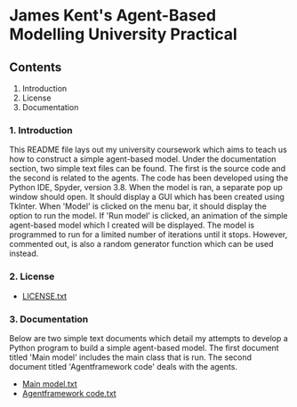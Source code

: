 # James Kent's Agent-Based Modelling University Practical
## Contents
1. Introduction
2. License
3. Documentation
### 1. Introduction
This README file lays out my university coursework which aims to teach us how to construct a simple agent-based model. Under the documentation section, two simple text files can be found. The first is the source code and the second is related to the agents. The code has been developed using the Python IDE, Spyder, version 3.8. When the model is ran, a separate pop up window should open. It should display a GUI which has been created using TkInter. When 'Model' is clicked on the menu bar, it should display the option to run the model. If 'Run model' is clicked, an animation of the simple agent-based model which I created will be displayed. The model is programmed to run for a limited number of iterations until it stops. However, commented out, is also a random generator function which can be used instead.
### 2. License
- [LICENSE.txt](https://github.com/jamesckent/jamesckent.github.io/files/6423506/LICENSE.txt)
### 3. Documentation
Below are two simple text documents which detail my attempts to develop a Python program to build a simple agent-based model. The first document titled 'Main model' includes the main class that is run. The second document titled 'Agentframework code' deals with the agents. 
- [Main model.txt](https://github.com/jamesckent/jamesckent.github.io/files/6377644/Main.model.txt)
- [Agentframework code.txt](https://github.com/jamesckent/jamesckent.github.io/files/6377667/Agentframework.code.txt)
